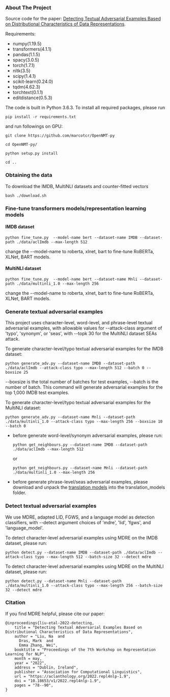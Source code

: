 ### About The Project
Source code for the paper: [Detecting Textual Adversarial Examples Based on Distributional Characteristics of Data Representations](https://arxiv.org/abs/2204.13853).

Requirements:
* numpy(1.19.5)
* transformers(4.1.1)
* pandas(1.1.5)
* spacy(3.0.5)
* torch(1.7.1)
* nltk(3.5)
* scipy(1.4.1)
* scikit-learn(0.24.0)
* tqdm(4.62.3)
* torchtext(0.1.1)
* editdistance(0.5.3)

The code is built in Python 3.6.3. 
To install all required packages, please run
  
   `pip install -r requirements.txt`
   
and run followings on GPU:

`git clone https://github.com/marcotcr/OpenNMT-py`

`cd OpenNMT-py/`

`python setup.py install`

`cd ..`

### Obtaining the data
To download the IMDB, MultiNLI datasets and counter-fitted vectors

    bash ./download.sh

### Fine-tune transformers models/representation learning models

#### IMDB dataset
`python fine_tune.py  --model-name bert --dataset-name IMDB --dataset-path ./data/aclImdb --max-length 512`

change the --model-name to roberta, xlnet, bart to fine-tune RoBERTa, XLNet, BART models.

#### MultiNLI dataset
`python fine_tune.py  --model-name bert --dataset-name Mnli --dataset-path ./data/multinli_1.0 --max-length 256`

change the --model-name to roberta, xlnet, bart to fine-tune RoBERTa, XLNet, BART models.

### Generate textual adversarial examples
This project uses character-level, word-level, and phrase-level textual adversarial examples, with allowable values for
--attack-class argument of 'typo', 'synonym', or 'seas', with --topk 30 for the MultiNLI dataset SEAs attack.

To generate character-level/typo textual adversarial examples for the IMDB dataset:

`python generate_adv.py --dataset-name IMDB --dataset-path ./data/aclImdb --attack-class typo --max-length 512 --batch 0 --boxsize 25`

--boxsize is the total number of batches for test examples, --batch is the number of batch.
This command will generate adversarial examples for the top 1,000 IMDB test examples.

To generate character-level/typo textual adversarial examples for the MultiNLI dataset:

`python generate_adv.py --dataset-name Mnli --dataset-path ./data/multinli_1.0 --attack-class typo --max-length 256 --boxsize 10 --batch 0`

* before generate word-level/synonym adversarial examples, please run:

  `python get_neighbours.py --dataset-name IMDB --dataset-path ./data/aclImdb --max-length 512`
  
  or

    `python get_neighbours.py --dataset-name Mnli --dataset-path ./data/multinli_1.0 --max-length 256`

* before generate phrase-level/seas adversarial examples, please download and unpack the [translation models](https://drive.google.com/open?id=1b2upZvq5kM0lN0T7YaAY30xRdbamuk9y) into the translation_models folder.

### Detect textual adversarial examples
We use MDRE, adapted LID, FGWS, and a language model as detection classifiers, with --detect argument choices of 'mdre', 'lid', 'fgws', and 'language_model'.

To detect character-level adversarial examples using MDRE on the IMDB dataset, please run:

`python detect.py --dataset-name IMDB --dataset-path ./data/aclImdb --attack-class typo --max-length 512 --batch-size 32 --detect mdre`

To detect character-level adversarial examples using MDRE on the MultiNLI dataset, please run:

`python detect.py --dataset-name Mnli --dataset-path ./data/multinli_1.0 --attack-class typo --max-length 256 --batch-size 32 --detect mdre`

### Citation

If you find MDRE helpful, please cite our paper:
```
@inproceedings{liu-etal-2022-detecting,
    title = "Detecting Textual Adversarial Examples Based on Distributional Characteristics of Data Representations",
    author = "Liu, Na  and
      Dras, Mark  and
      Emma Zhang, Wei",
    booktitle = "Proceedings of the 7th Workshop on Representation Learning for NLP",
    month = may,
    year = "2022",
    address = "Dublin, Ireland",
    publisher = "Association for Computational Linguistics",
    url = "https://aclanthology.org/2022.repl4nlp-1.9",
    doi = "10.18653/v1/2022.repl4nlp-1.9",
    pages = "78--90",
}
```
